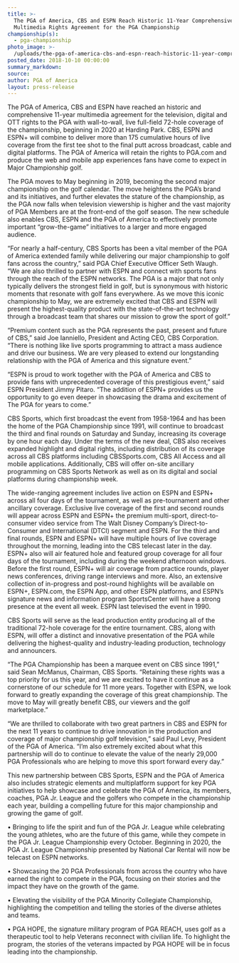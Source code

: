 ```yaml
---
title: >-
  The PGA of America, CBS and ESPN Reach Historic 11-Year Comprehensive
  Multimedia Rights Agreement for the PGA Championship
championship(s):
  - pga-championship
photo_image: >-
  /uploads/the-pga-of-america-cbs-and-espn-reach-historic-11-year-comprehensive-multimedia-rights-agreement-for-the-pga-championship.jpg
posted_date: 2018-10-10 00:00:00
summary_markdown:
source:
author: PGA of America
layout: press-release
---
```


The PGA of America, CBS and ESPN have reached an historic and comprehensive 11-year multimedia agreement for the television, digital and OTT rights to the PGA with wall-to-wall, live full-field 72-hole coverage of the championship, beginning in 2020 at Harding Park. CBS, ESPN and ESPN+ will combine to deliver more than 175 cumulative hours of live coverage from the first tee shot to the final putt across broadcast, cable and digital platforms. The PGA of America will retain the rights to PGA.com and produce the web and mobile app experiences fans have come to expect in Major Championship golf.

The PGA moves to May beginning in 2019, becoming the second major championship on the golf calendar. The move heightens the PGA’s brand and its initiatives, and further elevates the stature of the championship, as the PGA now falls when television viewership is higher and the vast majority of PGA Members are at the front-end of the golf season. The new schedule also enables CBS, ESPN and the PGA of America to effectively promote important “grow-the-game” initiatives to a larger and more engaged audience.

“For nearly a half-century, CBS Sports has been a vital member of the PGA of America extended family while delivering our major championship to golf fans across the country,” said PGA Chief Executive Officer Seth Waugh. “We are also thrilled to partner with ESPN and connect with sports fans through the reach of the ESPN networks. The PGA is a major that not only typically delivers the strongest field in golf, but is synonymous with historic moments that resonate with golf fans everywhere. As we move this iconic championship to May, we are extremely excited that CBS and ESPN will present the highest-quality product with the state-of-the-art technology through a broadcast team that shares our mission to grow the sport of golf.”

“Premium content such as the PGA represents the past, present and future of CBS,” said Joe Ianniello, President and Acting CEO, CBS Corporation. “There is nothing like live sports programming to attract a mass audience and drive our business. We are very pleased to extend our longstanding relationship with the PGA of America and this signature event.”

“ESPN is proud to work together with the PGA of America and CBS to provide fans with unprecedented coverage of this prestigious event,” said ESPN President Jimmy Pitaro. “The addition of ESPN+ provides us the opportunity to go even deeper in showcasing the drama and excitement of The PGA for years to come.”

CBS Sports, which first broadcast the event from 1958-1964 and has been the home of the PGA Championship since 1991, will continue to broadcast the third and final rounds on Saturday and Sunday, increasing its coverage by one hour each day. Under the terms of the new deal, CBS also receives expanded highlight and digital rights, including distribution of its coverage across all CBS platforms including CBSSports.com, CBS All Access and all mobile applications. Additionally, CBS will offer on-site ancillary programming on CBS Sports Network as well as on its digital and social platforms during championship week.

The wide-ranging agreement includes live action on ESPN and ESPN+ across all four days of the tournament, as well as pre-tournament and other ancillary coverage. Exclusive live coverage of the first and second rounds will appear across ESPN and ESPN+ the premium multi-sport, direct-to-consumer video service from The Walt Disney Company’s Direct-to-Consumer and International (DTCI) segment and ESPN. For the third and final rounds, ESPN and ESPN+ will have multiple hours of live coverage throughout the morning, leading into the CBS telecast later in the day. ESPN+ also will air featured hole and featured group coverage for all four days of the tournament, including during the weekend afternoon windows. Before the first round, ESPN+ will air coverage from practice rounds, player news conferences, driving range interviews and more. Also, an extensive collection of in-progress and post-round highlights will be available on ESPN+, ESPN.com, the ESPN App, and other ESPN platforms, and ESPN’s signature news and information program SportsCenter will have a strong presence at the event all week. ESPN last televised the event in 1990.

CBS Sports will serve as the lead production entity producing all of the traditional 72-hole coverage for the entire tournament. CBS, along with ESPN, will offer a distinct and innovative presentation of the PGA while delivering the highest-quality and industry-leading production, technology and announcers.

“The PGA Championship has been a marquee event on CBS since 1991,” said Sean McManus, Chairman, CBS Sports. “Retaining these rights was a top priority for us this year, and we are excited to have it continue as a cornerstone of our schedule for 11 more years. Together with ESPN, we look forward to greatly expanding the coverage of this great championship. The move to May will greatly benefit CBS, our viewers and the golf marketplace.”

“We are thrilled to collaborate with two great partners in CBS and ESPN for the next 11 years to continue to drive innovation in the production and coverage of major championship golf television,” said Paul Levy, President of the PGA of America. “I’m also extremely excited about what this partnership will do to continue to elevate the value of the nearly 29,000 PGA Professionals who are helping to move this sport forward every day.”

This new partnership between CBS Sports, ESPN and the PGA of America also includes strategic elements and multiplatform support for key PGA initiatives to help showcase and celebrate the PGA of America, its members, coaches, PGA Jr. League and the golfers who compete in the championship each year, building a compelling future for this major championship and growing the game of golf.

• Bringing to life the spirit and fun of the PGA Jr. League while celebrating the young athletes, who are the future of this game, while they compete in the PGA Jr. League Championship every October. Beginning in 2020, the PGA Jr. League Championship presented by National Car Rental will now be telecast on ESPN networks.

• Showcasing the 20 PGA Professionals from across the country who have earned the right to compete in the PGA, focusing on their stories and the impact they have on the growth of the game.

• Elevating the visibility of the PGA Minority Collegiate Championship, highlighting the competition and telling the stories of the diverse athletes and teams.

• PGA HOPE, the signature military program of PGA REACH, uses golf as a therapeutic tool to help Veterans reconnect with civilian life. To highlight the program, the stories of the veterans impacted by PGA HOPE will be in focus leading into the championship.
